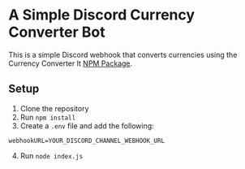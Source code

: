 # A Simple Discord Currency Converter Bot
This is a simple Discord webhook that converts currencies using the Currency Converter lt [NPM Package](https://www.npmjs.com/package/currency-converter-lt).

## Setup
1. Clone the repository
2. Run `npm install`
3. Create a `.env` file and add the following:
```
webhookURL=YOUR_DISCORD_CHANNEL_WEBHOOK_URL
```
4. Run `node index.js`

